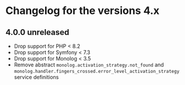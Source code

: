 # Changelog for the versions 4.x

## 4.0.0 unreleased

* Drop support for PHP < 8.2
* Drop support for Symfony < 7.3
* Drop support for Monolog < 3.5
* Remove abstract `monolog.activation_strategy.not_found` and `monolog.handler.fingers_crossed.error_level_activation_strategy` service definitions
